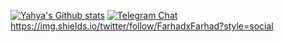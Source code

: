 [![Yahya's Github stats](https://github-readme-stats.vercel.app/api?username=farhadhp&show_icons=true)](https://github.com/farhadhp/farhadhp)
[![Telegram Chat](https://img.shields.io/badge/Chat-Telegram-blue.svg)](https://t.me/FarhadxFarhad)
https://img.shields.io/twitter/follow/FarhadxFarhad?style=social
